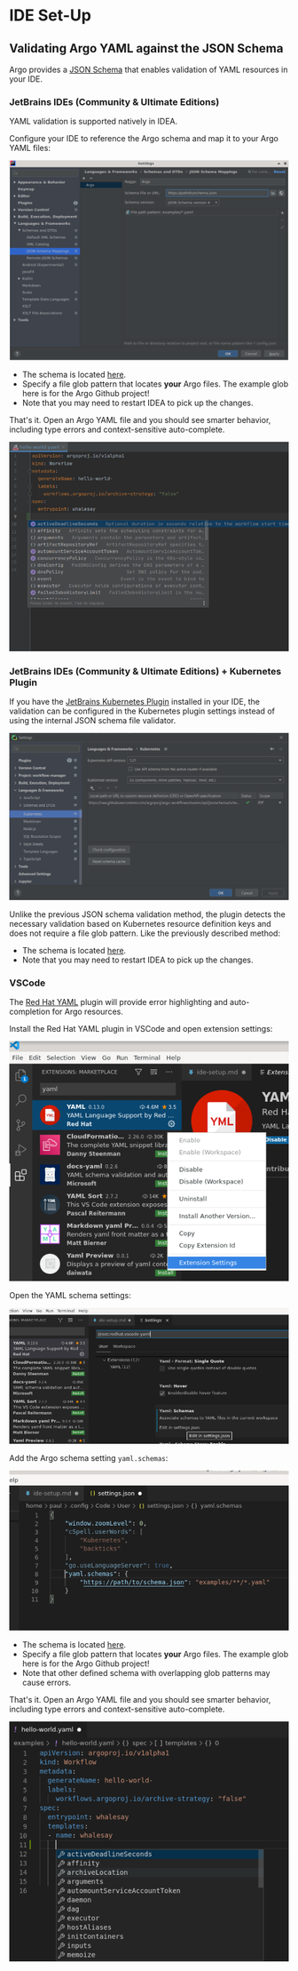 # IDE Set-Up

## Validating Argo YAML against the JSON Schema

Argo provides a [JSON Schema](https://raw.githubusercontent.com/argoproj/argo-workflows/master/api/jsonschema/schema.json) that enables validation of YAML resources in your IDE.

### JetBrains IDEs (Community & Ultimate Editions)

YAML validation is supported natively in IDEA.

Configure your IDE to reference the Argo schema and map it to your Argo YAML files:

![JetBrains IDEs Configure Schema](assets/jetbrains-ide-step-1-config.png)

- The schema is located [here](https://raw.githubusercontent.com/argoproj/argo-workflows/master/api/jsonschema/schema.json).
- Specify a file glob pattern that locates **your** Argo files. The example glob here is for the Argo Github project!
- Note that you may need to restart IDEA to pick up the changes.

That's it. Open an Argo YAML file and you should see smarter behavior, including type errors and context-sensitive auto-complete.

![JetBrains IDEs Example Functionality](assets/jetbrains-ide-step-1-example-functionality.png)

### JetBrains IDEs (Community & Ultimate Editions) + Kubernetes Plugin

If you have the [JetBrains Kubernetes Plugin](https://plugins.jetbrains.com/plugin/10485-kubernetes)
installed in your IDE, the validation can be configured in the Kubernetes plugin settings
instead of using the internal JSON schema file validator.

![JetBrains IDEs Configure Schema with Kubernetes Plugin](assets/jetbrains-ide-step-1-kubernetes-config.png)

Unlike the previous JSON schema validation method, the plugin detects the necessary validation
based on Kubernetes resource definition keys and does not require a file glob pattern.
Like the previously described method:

- The schema is located [here](https://raw.githubusercontent.com/argoproj/argo-workflows/master/api/jsonschema/schema.json).
- Note that you may need to restart IDEA to pick up the changes.

### VSCode

The [Red Hat YAML](https://github.com/redhat-developer/vscode-yaml) plugin will provide error highlighting and auto-completion for Argo resources.

Install the Red Hat YAML plugin in VSCode and open extension settings:

![VSCode Install Plugin](assets/vscode-ide-step-1-install-plugin.png)

Open the YAML schema settings:

![VSCode YAML Schema Settings](assets/vscode-ide-step-2-schema-settings.png)

Add the Argo schema setting `yaml.schemas`:

![VSCode Specify Argo Schema](assets/vscode-ide-step-3-spec-schema.png)

- The schema is located [here](https://raw.githubusercontent.com/argoproj/argo-workflows/master/api/jsonschema/schema.json).
- Specify a file glob pattern that locates **your** Argo files. The example glob here is for the Argo Github project!
- Note that other defined schema with overlapping glob patterns may cause errors.

That's it. Open an Argo YAML file and you should see smarter behavior, including type errors and context-sensitive auto-complete.

![VScode Example Functionality](assets/vscode-ide-step-4-example-functionality.png)
